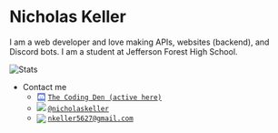 # Nicholas Keller
I am a web developer and love making APIs, websites (backend), and Discord bots. I am a student at Jefferson Forest High School.

![Stats](https://github-readme-stats.vercel.app/api?username=Nicholas-Keller&show_icons=true&theme=dark)
* Contact me
    * <img align="center" height=16px src="https://github.com/m-sterling/m-sterling/raw/master/assets/discord.ico"> [`The Coding Den (active here)`](https://discord.gg/code)
    * <img aligh="center" height=16px src="https://keybase.io/favicon.ico"> [`@nicholaskeller`](https://keybase.io/nicholaskeller)
    * <img align="center" height=16px src="https://github.com/m-sterling/m-sterling/raw/master/assets/gmail.ico"> [`nkeller5627@gmail.com`](mailto:nkeller5627@gmail.com)
